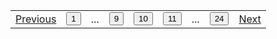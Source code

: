 <link rel="stylesheet" href="/assets/css/prototype/page-nav.scss">
<div class="page__nav">
    <table>
        <tbody>
        <tr>
            <td><a href=""><i class="fa fa-chevron-left"></i>Previous</a></td>
            <td class="page__button"><button>1</button></td>
            <td class="page__button">...</td>
            <td class="page__button"><button>9</button></td>
            <td class="page__button"><button class="active">10</button></td>
            <td class="page__button"><button>11</button></td>
            <td class="page__button">...</td>
            <td class="page__button"><button>24</button></td>
            <td><a href="">Next<i class="fa fa-chevron-right"></i></a></td>
        </tr>
        </tbody>
    </table>
</div>